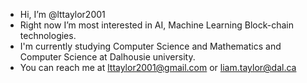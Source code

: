- Hi, I’m @lttaylor2001
- Right now I’m most interested in AI, Machine Learning Block-chain technologies.
- I'm currently studying Computer Science and Mathematics and Computer Science at Dalhousie university.
- You can reach me at lttaylor2001@gmail.com or liam.taylor@dal.ca


